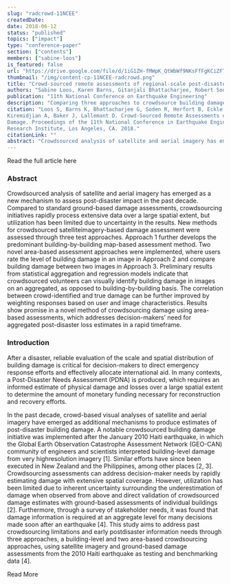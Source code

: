 ```yaml
---
slug: "radcrowd-11NCEE"
createdDate:
date: 2018-06-12
status: "published"
topics: ["impact"]
type: "conference-paper"
section: ["contents"]
members: ["sabine-loos"]
is_featured: false
url: "https://drive.google.com/file/d/1iG1ZH-fMWpK_QtWbWf9NKsFfFgKCiZFT/view?usp=sharing"
thumbnail: "/img/content-cp-11NCEE-radcrowd.png"
title: "Crowd-sourced remote assessments of regional-scale post-disaster damage"
authors: "Sabine Loos, Karen Barns, Gitanjali Bhattacharjee, Robert Soden, Benjamin Herfort, Melanie Eckle, Cristiano Giovando, Blake Girardot, Keiko Saito, Gregory Deierlein, Anne Kiremidjian, Jack Baker, and David Lallemant"
publication: "11th National Conference on Earthquake Engineering"
description: "Comparing three approaches to crowdsource building damage information using satellite imagery after a disaster."
citation: "Loos S, Barns K, Bhattacharjee G, Soden R, Herfort B, Eckle M, Giovando C, Girardot B, Saito K, Deierlein G,
Kiremidjian A, Baker J, Lallemant D. Crowd-Sourced Remote Assessments of Regional-Scale Post-Disaster
Damage. Proceedings of the 11th National Conference in Earthquake Engineering, Earthquake Engineering
Research Institute, Los Angeles, CA. 2018."
citationLink: ""
abstract: "Crowdsourced analysis of satellite and aerial imagery has emerged as a new mechanism to assess post-disaster impact in the past decade. Compared to standard ground-based damage assessments, crowdsourcing initiatives rapidly process extensive data over a large spatial extent, but utilization has been limited due to uncertainty in the results. New methods for crowdsourced satelliteimagery-based damage assessment were assessed through three test approaches. Approach 1 further develops the predominant building-by-building map-based assessment method. Two novel area-based assessment approaches were implemented, where users rate the level of building damage in an image in Approach 2 and compare building damage between two images in Approach 3. Preliminary results from statistical aggregation and regression models indicate that crowdsourced volunteers can visually identify building damage in images on an aggregated, as opposed to building-by-building basis. The correlation between crowd-identified and true damage can be further improved by weighting responses based on user and image characteristics. Results show promise in a novel method of crowdsourcing damage using area-based assessments, which addresses decision-makers’ need for aggregated post-disaster loss estimates in a rapid timeframe."
---
```


<Link is-button doOpenInNewTab to="https://drive.google.com/file/d/1iG1ZH-fMWpK_QtWbWf9NKsFfFgKCiZFT/view?usp=sharing"> Read the full article here </Link>

<br/>

### Abstract

Crowdsourced analysis of satellite and aerial imagery has emerged as a new mechanism to assess post-disaster impact in the past decade. Compared to standard ground-based damage assessments, crowdsourcing initiatives rapidly process extensive data over a large spatial extent, but utilization has been limited due to uncertainty in the results. New methods for crowdsourced satelliteimagery-based damage assessment were assessed through three test approaches. Approach 1 further develops the predominant building-by-building map-based assessment method. Two novel area-based assessment approaches were implemented, where users rate the level of building damage in an image in Approach 2 and compare building damage between two images in Approach 3. Preliminary results from statistical aggregation and regression models indicate that crowdsourced volunteers can visually identify building damage in images on an aggregated, as opposed to building-by-building basis. The correlation between crowd-identified and true damage can be further improved by weighting responses based on user and image characteristics. Results show promise in a novel method of crowdsourcing damage using area-based assessments, which addresses decision-makers’ need for aggregated post-disaster loss estimates in a rapid timeframe.

### Introduction
After a disaster, reliable evaluation of the scale and spatial distribution of building damage is
critical for decision-makers to direct emergency response efforts and effectively allocate
international aid. In many contexts, a Post-Disaster Needs Assessment (PDNA) is produced, which
requires an informed estimate of physical damage and losses over a large spatial extent to
determine the amount of monetary funding necessary for reconstruction and recovery efforts.

 In the past decade, crowd-based visual analyses of satellite and aerial imagery have
emerged as additional mechanisms to produce estimates of post-disaster building damage. A
notable crowdsourced building damage initiative was implemented after the January 2010 Haiti
earthquake, in which the Global Earth Observation Catastrophe Assessment Network (GEO-CAN)
community of engineers and scientists interpreted building-level damage from very highresolution imagery [1]. Similar efforts have since been executed in New Zealand and the
Philippines, among other places [2, 3]. Crowdsourcing assessments can address decision-maker
needs by rapidly estimating damage with extensive spatial coverage. However, utilization has been
limited due to inherent uncertainty surrounding the underestimation of damage when observed
from above and direct validation of crowdsourced damage estimates with ground-based
assessments of individual buildings [2]. Furthermore, through a survey of stakeholder needs, it
was found that damage information is required at an aggregate level for many decisions made soon
after an earthquake [4]. This study aims to address past crowdsourcing limitations and early postdisaster information needs through three approaches, a building-level and two area-based
crowdsourcing approaches, using satellite imagery and ground-based damage assessments from
the 2010 Haiti earthquake as testing and benchmarking data [4].
<Link is-button doOpenInNewTab to="https://drive.google.com/file/d/1iG1ZH-fMWpK_QtWbWf9NKsFfFgKCiZFT/view?usp=sharing"> Read More </Link>
